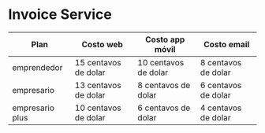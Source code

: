 # Invoice Service

| Plan            | Costo web            | Costo app móvil      | Costo email         |
|-----------------|----------------------|----------------------|---------------------|
| emprendedor     | 15 centavos de dolar | 10 centavos de dolar | 8 centavos de dolar |
| empresario      | 13 centavos de dolar | 8 centavos de dolar  | 6 centavos de dolar |
| empresario plus | 10 centavos de dolar | 6 centavos de dolar  | 4 centavos de dolar |